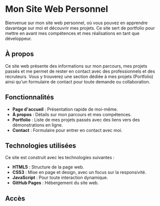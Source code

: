 # Mon Site Web Personnel

Bienvenue sur mon site web personnel, où vous pouvez en apprendre davantage sur moi et découvrir mes projets. Ce site sert de portfolio pour mettre en avant mes compétences et mes réalisations en tant que développeur.

## À propos

Ce site web présente des informations sur mon parcours, mes projets passés et me permet de rester en contact avec des professionnels et des recruteurs. Vous y trouverez une section dédiée à mes projets (Portfolio) ainsi qu'un formulaire de contact pour toute demande ou collaboration.

## Fonctionnalités

- **Page d'accueil** : Présentation rapide de moi-même.
- **À propos** : Détails sur mon parcours et mes compétences.
- **Portfolio** : Liste de mes projets passés avec des liens vers des démonstrations en ligne.
- **Contact** : Formulaire pour entrer en contact avec moi.

## Technologies utilisées

Ce site est construit avec les technologies suivantes :

- **HTML5** : Structure de la page web.
- **CSS3** : Mise en page et design, avec un focus sur la responsivité.
- **JavaScript** : Pour toute interaction dynamique.
- **GitHub Pages** : Hébergement du site web.

## Accès

